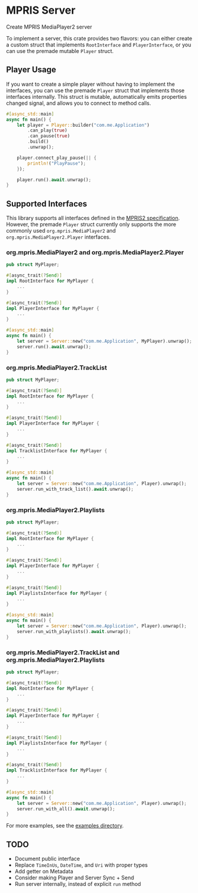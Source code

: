 # MPRIS Server

Create MPRIS MediaPlayer2 server

To implement a server, this crate provides two flavors: you can either create a custom struct that implements `RootInterface` and `PlayerInterface`, or you can use the premade mutable `Player` struct.

## Player Usage

If you want to create a simple player without having to implement the interfaces, you can use the premade `Player` struct that implements those interfaces internally. This struct is mutable, automatically emits properties changed signal, and allows you to connect to method calls.

```rust
#[async_std::main]
async fn main() {
    let player = Player::builder("com.me.Application")
        .can_play(true)
        .can_pause(true)
        .build()
        .unwrap();

    player.connect_play_pause(|| {
        println!("PlayPause");
    });

    player.run().await.unwrap();
}
```

## Supported Interfaces

This library supports all interfaces defined in the [MPRIS2 specification](https://specifications.freedesktop.org/mpris-spec/2.2/index.html). However, the premade `Player` struct currently only supports the more commonly used `org.mpris.MediaPlayer2` and `org.mpris.MediaPlayer2.Player` interfaces.

### org.mpris.MediaPlayer2 and org.mpris.MediaPlayer2.Player

```rust
pub struct MyPlayer;

#[async_trait(?Send)]
impl RootInterface for MyPlayer {
    ...
}

#[async_trait(?Send)]
impl PlayerInterface for MyPlayer {
    ...
}

#[async_std::main]
async fn main() {
    let server = Server::new("com.me.Application", MyPlayer).unwrap();
    server.run().await.unwrap();
}
```

### org.mpris.MediaPlayer2.TrackList

```rust
pub struct MyPlayer;

#[async_trait(?Send)]
impl RootInterface for MyPlayer {
    ...
}

#[async_trait(?Send)]
impl PlayerInterface for MyPlayer {
    ...
}

#[async_trait(?Send)]
impl TracklistInterface for MyPlayer {
    ...
}

#[async_std::main]
async fn main() {
    let server = Server::new("com.me.Application", Player).unwrap();
    server.run_with_track_list().await.unwrap();
}
```

### org.mpris.MediaPlayer2.Playlists

```rust
pub struct MyPlayer;

#[async_trait(?Send)]
impl RootInterface for MyPlayer {
    ...
}

#[async_trait(?Send)]
impl PlayerInterface for MyPlayer {
    ...
}

#[async_trait(?Send)]
impl PlaylistsInterface for MyPlayer {
    ...
}

#[async_std::main]
async fn main() {
    let server = Server::new("com.me.Application", Player).unwrap();
    server.run_with_playlists().await.unwrap();
}
```


### org.mpris.MediaPlayer2.TrackList and org.mpris.MediaPlayer2.Playlists

```rust
pub struct MyPlayer;

#[async_trait(?Send)]
impl RootInterface for MyPlayer {
    ...
}

#[async_trait(?Send)]
impl PlayerInterface for MyPlayer {
    ...
}

#[async_trait(?Send)]
impl PlaylistsInterface for MyPlayer {
    ...
}

#[async_trait(?Send)]
impl TracklistInterface for MyPlayer {
    ...
}

#[async_std::main]
async fn main() {
    let server = Server::new("com.me.Application", Player).unwrap();
    server.run_with_all().await.unwrap();
}
```




For more examples, see the [examples directory](examples).

## TODO

* Document public interface
* Replace `TimeInUs`, `DateTime`, and `Uri` with proper types
* Add getter on Metadata
* Consider making Player and Server Sync + Send
* Run server internally, instead of explicit `run` method
